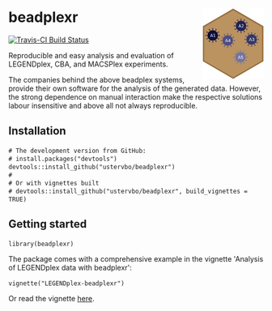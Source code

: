 # beadplexr <img src="man/figures/logo.png" width="120px" align="right" />

[![Travis-CI Build Status](https://travis-ci.org/ustervbo/beadplexr.svg?branch=master)](https://travis-ci.org/ustervbo/beadplexr)

Reproducible and easy analysis and evaluation of LEGENDplex, CBA, and MACSPlex experiments.

The companies behind the above beadplex systems, provide their own software for the analysis of the generated data. However, the strong dependence on manual interaction make the respective solutions labour insensitive and above all not always reproducible.

## Installation

``` 
# The development version from GitHub:
# install.packages("devtools")
devtools::install_github("ustervbo/beadplexr")
#
# Or with vignettes built
# devtools::install_github("ustervbo/beadplexr", build_vignettes = TRUE)
```

## Getting started

```
library(beadplexr)
```

The package comes with a comprehensive example in the vignette 'Analysis of LEGENDplex data with beadplexr':

```
vignette("LEGENDplex-beadplexr")
```

Or read the vignette [here](https://cran.r-project.org/web/packages/beadplexr/vignettes/legendplex-analysis.html).
